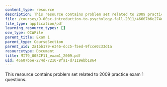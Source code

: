```yaml
---
content_type: resource
description: This resource contains problem set related to 2009 practice exam 1 questions.
file: /courses/9-00sc-introduction-to-psychology-fall-2011/46607b6e274d72108fa1d7119ebb1864_MIT9_00SCF11_exam1_2009.pdf
file_type: application/pdf
learning_resource_types: []
ocw_type: OCWFile
parent_title: Exam 1
parent_type: CourseSection
parent_uid: 2a1bb179-e346-dcc5-f5ed-9fcce0c33d1a
resourcetype: Document
title: MIT9_00SCF11_exam1_2009.pdf
uid: 46607b6e-274d-7210-8fa1-d7119ebb1864
---
```

This resource contains problem set related to 2009 practice exam 1 questions.

